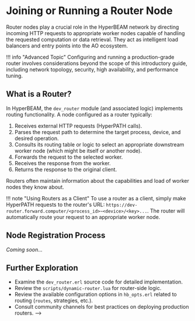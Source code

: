 # Joining or Running a Router Node

Router nodes play a crucial role in the HyperBEAM network by directing incoming HTTP requests to appropriate worker nodes capable of handling the requested computation or data retrieval. They act as intelligent load balancers and entry points into the AO ecosystem.

!!! info "Advanced Topic"
    Configuring and running a production-grade router involves considerations beyond the scope of this introductory guide, including network topology, security, high availability, and performance tuning.

## What is a Router?

In HyperBEAM, the `dev_router` module (and associated logic) implements routing functionality. A node configured as a router typically:

1.  Receives external HTTP requests (HyperPATH calls).
2.  Parses the request path to determine the target process, device, and desired operation.
3.  Consults its routing table or logic to select an appropriate downstream worker node (which might be itself or another node).
4.  Forwards the request to the selected worker.
5.  Receives the response from the worker.
6.  Returns the response to the original client.

Routers often maintain information about the capabilities and load of worker nodes they know about.

!!! note "Using Routers as a Client"
    To use a router as a client, simply make HyperPATH requests to the router's URL: `https://dev-router.forward.computer/<process_id>~<device>/<key>...`. The router will automatically route your request to an appropriate worker node.

## Node Registration Process
*Coming soon...*
<!-- HyperBEAM nodes can register themselves with router networks to offer computational services. The registration process involves configuring route parameters and submitting signed registration requests to router nodes.

### Registration Configuration

Before registering with a router, your node needs to be configured with the following parameters:

```erlang
% Core registration parameters
{router_node, "https://dev-router.forward.computer"},  % Target router endpoint
{router_prefix, "/my-process-id~"},                 % Route prefix to register
{router_price, 100},                                % Price for computation (units)
{router_template, "/my-process-id~process@1.0/.*"}, % Route template pattern

% Optional parameters
{as, "SIGNING_PROCESS_ID"},                         % Process ID to sign as (optional)
{trusted_nodes, #{                                  % Trusted node identifiers
    "NODE_ID_1" => true,
    "NODE_ID_2" => true
}}
```

### Registration Methods

#### 1. Automatic Registration via AO Message

The primary registration method uses AO messages sent to the router process:

```lua
-- Send registration message to router
ao.send({
    Target = "ROUTER_PROCESS_ID",
    Action = "register",
    Data = json.encode({
        subject = "self",
        action = "register",
        route = {
            prefix = "/my-process-id~",
            template = "/my-process-id~process@1.0/.*",
            price = 100
        }
    })
})
```

#### 2. Direct HTTP Registration

Nodes can also register directly via HTTP POST to the router's schedule endpoint:

```bash
curl -X POST https://dev-router.forward.computer/router~node-process@1.0/schedule \
  -H "Content-Type: application/json" \
  -d '{
    "subject": "self",
    "action": "register",
    "route": {
      "prefix": "/my-process-id~",
      "template": "/my-process-id~process@1.0/.*",
      "price": 100
    }
  }'
```

#### 3. Programmatic Registration

Using the HyperBEAM device system:

```erlang
% Call the router device's register function
hb_ao:call(RouterProcessID, <<"register">>, #{
    <<"router_node">> => <<"https://dev-router.forward.computer">>,
    <<"router_prefix">> => <<"/my-process-id~">>,
    <<"router_template">> => <<"/my-process-id~process@1.0/.*">>,
    <<"router_price">> => 100
}, Opts).
```

### Trust System and Registration Validation

The registration process includes a two-tier validation system:

#### Trusted Node Registration
Nodes that are pre-configured as trusted can register immediately without additional validation:

```erlang
% Configure trusted nodes in router
{trusted_nodes, #{
    "TRUSTED_NODE_ID_1" => true,
    "TRUSTED_NODE_ID_2" => true
}}
```

Trusted nodes bypass the admissibility check and are immediately added to the routing table.

#### Standard Node Registration
Non-trusted nodes go through an admissibility validation process:

1. **Signature Verification**: The router verifies the registration message is properly signed
2. **Admissibility Check**: The router runs custom logic to determine if the node should be accepted
3. **Route Addition**: If approved, the node is added to the dynamic routing table
4. **Recalculation**: The router recalculates optimal routes including the new node

### Dynamic Router Configuration

The dynamic router system (implemented in `scripts/dynamic-router.lua`) handles registrations with the following logic:

```lua
-- Example router state configuration
local router_state = {
    ["trusted"] = "TRUSTED_SIGNER_ID",  -- Optional trusted signer
    ["is-admissible"] = {               -- Admissibility validation process
        path = "is-admissible",
        -- Custom validation logic
    },
    ["routes"] = {},                    -- Dynamic routing table
    ["performance"] = {}                -- Performance metrics
}
```

## Configuring Routing Behavior

Routing logic is primarily configured through node options, often managed via `hb_opts` or environment variables when starting the node. Key aspects include:

*   **Route Definitions:** Defining patterns (templates) and corresponding downstream targets (worker node URLs or internal handlers). Routes are typically ordered by precedence.
*   **Load Balancing Strategy:** How the router chooses among multiple potential workers for a given route (e.g., round-robin, least connections, latency-based).
*   **Worker Discovery/Management:** How the router learns about available worker nodes and their status.

**Example Configuration Snippet (Conceptual - from `hb_opts` or config file):**

```erlang
{
  routes,
  [
    #{ template => "/~meta@1.0/.*", target => self }, % Handle meta locally
    #{ template => "/PROCESS_ID1~process@1.0/.*", target => "http://worker1.example.com" },
    #{ template => "/PROCESS_ID2~process@1.0/.*", target => "http://worker2.example.com" },
    #{ template => "/.*~wasm64@1.0/.*", target => ["http://wasm_worker1", "http://wasm_worker2"], strategy => round_robin }, % Route WASM requests
    #{ template => "/.*", target => "http://default_worker.example.com" } % Default fallback
  ]
},
{ router_load_balancing_strategy, latency_aware }
```

*(Note: The actual configuration format and options should be verified in the `hb_opts.erl` and `dev_router.erl` source code.)*

## Running a Node with Router Registration

To run a HyperBEAM node that automatically registers with a router network:

### 1. Configure Registration Parameters

Create or update your node configuration file:

```erlang
% config/sys.config or similar
[
    {hyperbeam, [
        {router_node, "https://dev-router.forward.computer"},
        {router_prefix, "/my-unique-prefix~"},
        {router_template, "/my-unique-prefix~process@1.0/.*"},
        {router_price, 100},
        % ... other node configuration
    ]}
].
```

### 2. Start the Node

```bash
# Start HyperBEAM with router registration enabled
DEBUG=HB_PRINT rebar3 shell --config config/sys.config

# Or use environment variables
ROUTER_NODE="https://dev-router.forward.computer" \
ROUTER_PREFIX="/my-prefix~" \
ROUTER_TEMPLATE="/my-prefix~process@1.0/.*" \
ROUTER_PRICE=100 \
rebar3 shell
```

### 3. Manual Registration

If not configured for automatic registration, you can manually trigger registration:

```erlang
% In the Erlang shell
hb_ao:call(router_process_id, <<"register">>, #{}, Opts).
```

## Running a Simple Router

While a dedicated router setup is complex, any HyperBEAM node implicitly performs some level of routing, especially if it needs to interact with other nodes (e.g., via the `~relay@1.0` device). The default configuration might route certain requests internally or have basic forwarding capabilities.

To run a node that explicitly acts *more* like a router, you would typically configure it with specific `routes` pointing to other worker nodes, potentially disabling local execution for certain devices it intends to forward.

## Joining an Existing Router Network

To join an existing router network means to register your HyperBEAM node as a compute provider that can handle requests routed by the network. This makes your node part of the distributed computation infrastructure.

### Prerequisites for Joining

Before joining a router network, ensure your node:

1. **Has computational capabilities** you want to offer (specific devices, WASM execution, etc.)
2. **Is properly configured** with unique process IDs and route templates
3. **Has network connectivity** to communicate with router nodes
4. **Meets any trust requirements** of the target router network

### Joining Process

The joining process is essentially the node registration process detailed above:

1. **Configure your node** with appropriate route parameters
2. **Submit a registration request** to the target router
3. **Pass validation checks** (signature verification, admissibility, etc.)
4. **Get added to the routing table** and start receiving routed requests

Once successfully joined, your node will:
- Receive computational requests from the router
- Execute the requested operations
- Return results to clients via the router
- Participate in the distributed AO network

### Example: Joining dev-router.forward.computer

```erlang
% Configure your node to join the public router
{router_node, "https://dev-router.forward.computer"},
{router_prefix, "/my-unique-node-id~"},
{router_template, "/my-unique-node-id~process@1.0/.*"},
{router_price, 50}  % Competitive pricing for services
```



## Monitoring Registration Status

You can monitor your node's registration status through:

### Log Messages
```bash
# Enable debug logging
DEBUG=HB_PRINT rebar3 shell

# Look for registration-related log messages
# [info] Router registration successful
# [debug] Route added to routing table
```

### Router State Queries
```erlang
% Query router for current routing table
hb_ao:call(RouterProcessID, <<"routes">>, #{}, Opts).

% Check if node is registered
hb_ao:call(RouterProcessID, <<"status">>, #{}, Opts).
```

<!-- ## Troubleshooting Registration

Common registration issues and solutions:

### Registration Rejected
- Verify your node's signature is valid
- Check if the router requires trusted node status
- Ensure your route prefix doesn't conflict with existing routes

### Network Connectivity
- Verify the router endpoint is accessible
- Check firewall and network configuration
- Test HTTP connectivity to the router

### Configuration Errors
- Validate all required parameters are set
- Check route template syntax
- Verify price is within acceptable range -->

## Further Exploration

*   Examine the `dev_router.erl` source code for detailed implementation.
*   Review the `scripts/dynamic-router.lua` for router-side logic.
*   Review the available configuration options in `hb_opts.erl` related to routing (`routes`, strategies, etc.).
*   Consult community channels for best practices on deploying production routers. -->
